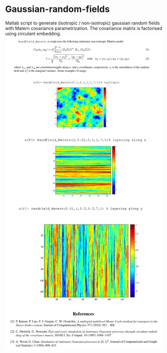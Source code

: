 # Gaussian-random-fields
Matlab script to generate (isotropic / non-isotropic) gaussian random fields with Matern covariance parametrization. 
The covariance matrix is factorised using circulant embedding.  
![Alt text](grf1.png)
![Alt text](grf2.png)
![Alt text](grf3.png)
![Alt text](grf4.png)
![Alt text](grf5.png)
